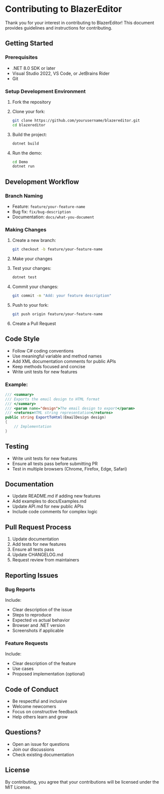 # Contributing to BlazerEditor

Thank you for your interest in contributing to BlazerEditor! This document provides guidelines and instructions for contributing.

## Getting Started

### Prerequisites

- .NET 8.0 SDK or later
- Visual Studio 2022, VS Code, or JetBrains Rider
- Git

### Setup Development Environment

1. Fork the repository
2. Clone your fork:
   ```bash
   git clone https://github.com/yourusername/blazereditor.git
   cd blazereditor
   ```

3. Build the project:
   ```bash
   dotnet build
   ```

4. Run the demo:
   ```bash
   cd Demo
   dotnet run
   ```

## Development Workflow

### Branch Naming

- Feature: `feature/your-feature-name`
- Bug fix: `fix/bug-description`
- Documentation: `docs/what-you-document`

### Making Changes

1. Create a new branch:
   ```bash
   git checkout -b feature/your-feature-name
   ```

2. Make your changes

3. Test your changes:
   ```bash
   dotnet test
   ```

4. Commit your changes:
   ```bash
   git commit -m "Add: your feature description"
   ```

5. Push to your fork:
   ```bash
   git push origin feature/your-feature-name
   ```

6. Create a Pull Request

## Code Style

- Follow C# coding conventions
- Use meaningful variable and method names
- Add XML documentation comments for public APIs
- Keep methods focused and concise
- Write unit tests for new features

### Example:

```csharp
/// <summary>
/// Exports the email design to HTML format
/// </summary>
/// <param name="design">The email design to export</param>
/// <returns>HTML string representation</returns>
public string ExportToHtml(EmailDesign design)
{
    // Implementation
}
```

## Testing

- Write unit tests for new features
- Ensure all tests pass before submitting PR
- Test in multiple browsers (Chrome, Firefox, Edge, Safari)

## Documentation

- Update README.md if adding new features
- Add examples to docs/Examples.md
- Update API.md for new public APIs
- Include code comments for complex logic

## Pull Request Process

1. Update documentation
2. Add tests for new features
3. Ensure all tests pass
4. Update CHANGELOG.md
5. Request review from maintainers

## Reporting Issues

### Bug Reports

Include:
- Clear description of the issue
- Steps to reproduce
- Expected vs actual behavior
- Browser and .NET version
- Screenshots if applicable

### Feature Requests

Include:
- Clear description of the feature
- Use cases
- Proposed implementation (optional)

## Code of Conduct

- Be respectful and inclusive
- Welcome newcomers
- Focus on constructive feedback
- Help others learn and grow

## Questions?

- Open an issue for questions
- Join our discussions
- Check existing documentation

## License

By contributing, you agree that your contributions will be licensed under the MIT License.
